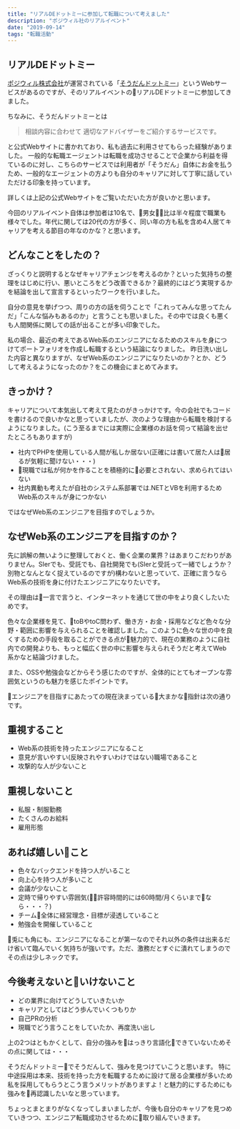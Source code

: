 ```yaml
---
title: "リアルDEドットミーに参加して転職について考えました"
description: "ポジウィル社のリアルイベント"
date: "2019-09-14"
tags: "転職活動"
---
```


## リアルDEドットミー

[ポジウィル株式会社](https://www.posiwill.co.jp/)が運営されている「[そうだんドットミー](https://www.so-dan.me/)」というWebサービスがあるのですが、そのリアルイベントのリアルDEドットミーに参加してきました。

ちなみに、そうだんドットミーとは
> 相談内容に合わせて
適切なアドバイザーをご紹介するサービスです。

と公式Webサイトに書かれており、私も過去に利用させてもらった経験がありました。
一般的な転職エージェントは転職を成功させることで企業から利益を得ているのに対し、こちらのサービスでは利用者が「そうだん」自体にお金を払うため、一般的なエージェントの方よりも自分のキャリアに対して丁寧に話していただける印象を持っています。

詳しくは上記の公式Webサイトをご覧いただいた方が良いかと思います。

今回のリアルイベント自体は参加者は10名で、男女比は半々程度で職業も様々でした。年代に関しては20代の方が多く、同い年の方も私を含め4人居てキャリアを考える節目の年なのかな？と思います。

## どんなことをしたの？

ざっくりと説明するとなぜキャリアチェンジを考えるのか？といった気持ちの整理をはじめに行い、悪いところをどう改善できるか？最終的にはどう実現するかを結論を出して宣言するといったワークを行いました。

自分の意見を挙げつつ、周りの方の話を伺うことで「これってみんな思ってたんだ」「こんな悩みもあるのか」と言うことも思いました。その中では良くも悪くも人間関係に関しての話が出ることが多い印象でした。

私の場合、最近の考えであるWeb系のエンジニアになるためのスキルを身につけてポートフォリオを作成し転職するという結論になりました。
昨日洗い出した内容と異なりますが、なぜWeb系のエンジニアになりたいのか？とか、どうして考えるようになったのか？をこの機会にまとめてみます。

## きっかけ？

キャリアについて本気出して考えて見たのがきっかけです。今の会社でもコードを書けるので良いかなと思っていましたが、次のような理由から転職を検討するようになりました。(こう至るまでには実際に企業様のお話を伺って結論を出せたところもありますが)

- 社内でPHPを使用している人間が私しか居ない(正確には書いて居た人は居るが気軽に聞けない・・・)
- 現職では私が何かを作ることを積極的に必要とされない、求められてはいない
- 社内異動も考えたが自社のシステム系部署では.NETとVBを利用するためWeb系のスキルが身につかない

ではなぜWeb系のエンジニアを目指すのでしょうか。

## なぜWeb系のエンジニアを目指すのか？

先に誤解の無いように整理しておくと、働く企業の業界？はあまりこだわりがありません。SIerでも、受託でも、自社開発でも(SIerと受託って一緒でしょうか？別物となんとなく捉えているのですが)構わないと思っていて、正確に言うならWeb系の技術を身に付けたエンジニアになりたいです。

その理由は一言で言うと、インターネットを通じて世の中をより良くしたいためです。

色々な企業様を見て、toBやtoC問わず、働き方・お金・採用などなど色々な分野・範囲に影響を与えられることを確認しました。このように色々な世の中を良くするための手段を取ることができる点が魅力的で、現在の業務のように自社内での開発よりも、もっと幅広く世の中に影響を与えられそうだと考えてWeb系かなと結論づけました。

また、OSSや勉強会などからそう感じたのですが、全体的にとてもオープンな雰囲気というのも魅力を感じたポイントです。

エンジニアを目指すにあたっての現在決まっている大まかな指針は次の通りです。

## 重視すること

- Web系の技術を持ったエンジニアになること
- 意見が言いやすい(反映されやすいわけではない)職場であること
- 攻撃的な人が少ないこと

## 重視しないこと

- 私服・制服勤務
- たくさんのお給料
- 雇用形態

## あれば嬉しいこと

- 色々なバックエンドを持つ人がいること
- 向上心を持つ人が多いこと
- 会議が少ないこと
- 定時で帰りやすい雰囲気(許容時間的には60時間/月くらいまでなら・・・？)
- チーム全体に経営理念・目標が浸透していること
- 勉強会を開催していること

兎にも角にも、エンジニアになることが第一なのでそれ以外の条件は出来るだけ省いて臨んでいく気持ちが強いです。ただ、激務だとすぐに潰れてしまうのでその点は少しネックです。

## 今後考えないといけないこと

- どの業界に向けてどうしていきたいか
- キャリアとしてはどう歩んでいくつもりか
- 自己PRの分析
- 現職でどう言うことをしていたか、再度洗い出し

上の2つはともかくとして、自分の強みをはっきり言語化できていないためその点に関しては・・・

そうだんドットミーでそうだんして、強みを見つけていこうと思います。
特に中途採用は本来、技術を持った方を転職するために設けて居る企業様が多いため私を採用してもらうとこう言うメリットがありますよ！と魅力的にするためにも強みを再認識したいなと思っています。

ちょっとまとまりがなくなってしまいましたが、今後も自分のキャリアを見つめていきつつ、エンジニア転職成功させるために取り組んでいきます。
